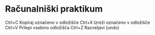 # Računalniški praktikum
Ctrl+C Kopiraj označeno v odložišče
Ctrl+X Izreži označeno v odložišče 
Ctrl+V Prilepi vsebino odložišča
Ctrl+Z Razveljavi (undo) 
